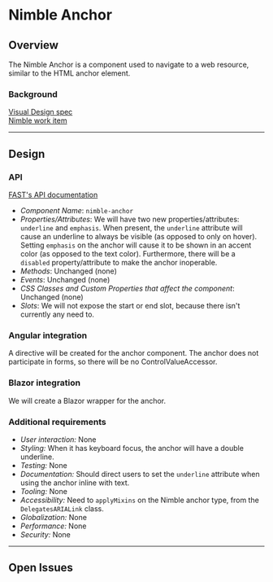 # Nimble Anchor

## Overview

The Nimble Anchor is a component used to navigate to a web resource, similar to the HTML anchor element.

### Background

[Visual Design spec](https://xd.adobe.com/view/33ffad4a-eb2c-4241-b8c5-ebfff1faf6f6-66ac/screen/bfadf499-caf5-4ca0-9814-e777fbae0d46)<br>
[Nimble work item](https://github.com/ni/nimble/issues/324)

---

## Design

### API

[FAST's API documentation](https://github.com/microsoft/fast/blob/e576aa70c22780fffba03097277e2db9a2ec1cd8/packages/web-components/fast-foundation/src/anchor/README.md)


- *Component Name*: `nimble-anchor`
- *Properties/Attributes*: We will have two new properties/attributes: `underline` and `emphasis`. When present, the `underline` attribute will cause an underline to always be visible (as opposed to only on hover). Setting `emphasis` on the anchor will cause it to be shown in an accent color (as opposed to the text color). Furthermore, there will be a `disabled` property/attribute to make the anchor inoperable.
- *Methods*: Unchanged (none)
- *Events*: Unchanged (none)
- *CSS Classes and Custom Properties that affect the component*: Unchanged (none)
- *Slots*: We will not expose the start or end slot, because there isn't currently any need to.

### Angular integration

A directive will be created for the anchor component. The anchor does not participate in forms, so there will be no ControlValueAccessor.

### Blazor integration

We will create a Blazor wrapper for the anchor.

### Additional requirements

- *User interaction:* None
- *Styling:* When it has keyboard focus, the anchor will have a double underline.
- *Testing:* None
- *Documentation:* Should direct users to set the `underline` attribute when using the anchor inline with text.
- *Tooling:* None
- *Accessibility:* Need to `applyMixins` on the Nimble anchor type, from the `DelegatesARIALink` class.
- *Globalization:* None
- *Performance:* None
- *Security:* None

---

## Open Issues
